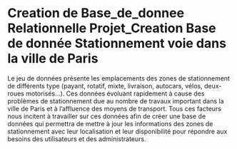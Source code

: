 # Creation de Base_de_donnee Relationnelle   Projet_Creation Base de donnée Stationnement voie dans la ville de Paris
Le jeu de données présente les emplacements des zones de stationnement de différents type 
(payant, rotatif, mixte, livraison, autocars, vélos, deux-roues motorisés...). Ces données 
évoluant rapidement à cause des problèmes de stationnement due au nombre de travaux 
important dans la ville de Paris et à l’affluence des moyens de transport. Tous ces facteurs nous 
incitent à travailler sur ces données afin de créer une base de données qui permettra de mettre 
à jour les informations des zones de stationnement avec leur localisation et leur disponibilité 
pour répondre aux besoins des utilisateurs et des administrateurs.
